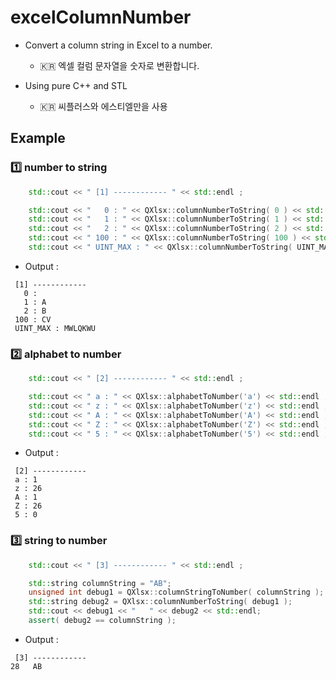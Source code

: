# excelColumnNumber

- Convert a column string in Excel to a number. 
  - :kr: 엑셀 컬럼 문자열을 숫자로 변환합니다.

- Using pure C++ and STL 
  - :kr: 씨플러스와 에스티엘만을 사용
  
## Example

### :one: number to string

```cpp
    std::cout << " [1] ------------ " << std::endl ;

    std::cout << "   0 : " << QXlsx::columnNumberToString( 0 ) << std::endl ;
    std::cout << "   1 : " << QXlsx::columnNumberToString( 1 ) << std::endl ;
    std::cout << "   2 : " << QXlsx::columnNumberToString( 2 ) << std::endl ;
    std::cout << " 100 : " << QXlsx::columnNumberToString( 100 ) << std::endl ;
    std::cout << " UINT_MAX : " << QXlsx::columnNumberToString( UINT_MAX ) << std::endl ;
```

- Output : 

```
 [1] ------------ 
   0 : 
   1 : A
   2 : B
 100 : CV
 UINT_MAX : MWLQKWU
```

### :two: alphabet to number

```cpp
    std::cout << " [2] ------------ " << std::endl ;

    std::cout << " a : " << QXlsx::alphabetToNumber('a') << std::endl ;
    std::cout << " z : " << QXlsx::alphabetToNumber('z') << std::endl ;
    std::cout << " A : " << QXlsx::alphabetToNumber('A') << std::endl ;
    std::cout << " Z : " << QXlsx::alphabetToNumber('Z') << std::endl ;
    std::cout << " 5 : " << QXlsx::alphabetToNumber('5') << std::endl ;
```

- Output : 

```
 [2] ------------ 
 a : 1
 z : 26
 A : 1
 Z : 26
 5 : 0
``` 

### :three: string to number

```cpp
    std::cout << " [3] ------------ " << std::endl ;

    std::string columnString = "AB";
    unsigned int debug1 = QXlsx::columnStringToNumber( columnString );
    std::string debug2 = QXlsx::columnNumberToString( debug1 );
    std::cout << debug1 << "   " << debug2 << std::endl;
    assert( debug2 == columnString );
```

- Output : 

```
 [3] ------------ 
28   AB
```

